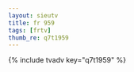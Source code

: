 ```yaml
--- 
layout: sieutv
title: fr 959
tags: [frtv]
thumb_re: q7t1959
---
```

{% include tvadv key="q7t1959" %} 
